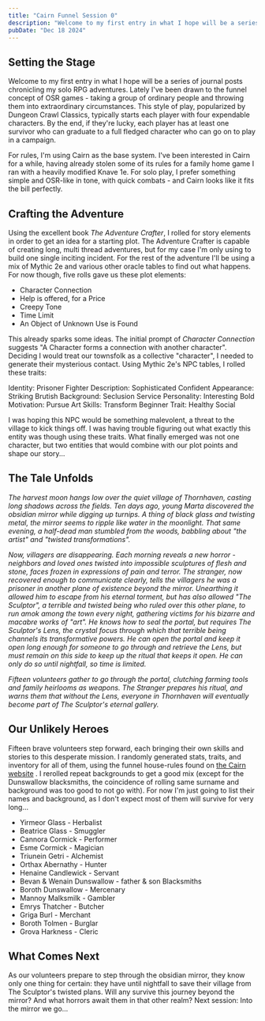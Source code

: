 ```yaml
---
title: "Cairn Funnel Session 0"
description: "Welcome to my first entry in what I hope will be a series of journal posts chronicling my solo RPG adventures."
pubDate: "Dec 18 2024"
---
```


## Setting the Stage

Welcome to my first entry in what I hope will be a series of journal posts chronicling my solo RPG adventures. Lately I've been drawn to the funnel concept of OSR games - taking a group of ordinary people and throwing them into extraordinary circumstances. This style of play, popularized by Dungeon Crawl Classics, typically starts each player with four expendable characters. By the end, if they're lucky, each player has at least one survivor who can graduate to a full fledged character who can go on to play in a campaign.

For rules, I'm using Cairn as the base system. I've been interested in Cairn for a while, having already stolen some of its rules for a family home game I ran with a heavily modified Knave 1e. For solo play, I prefer something simple and OSR-like in tone, with quick combats - and Cairn looks like it fits the bill perfectly.

## Crafting the Adventure

Using the excellent book _The Adventure Crafter_, I rolled for story elements in order to get an idea for a starting plot. The Adventure Crafter is capable of creating long, multi thread adventures, but for my case I'm only using to build one single inciting incident. For the rest of the adventure I'll be using a mix of Mythic 2e and various other oracle tables to find out what happens. For now though, five rolls gave us these plot elements:

- Character Connection
- Help is offered, for a Price
- Creepy Tone
- Time Limit
- An Object of Unknown Use is Found

This already sparks some ideas. The initial prompt of _Character Connection_ suggests "A Character forms a connection with another character". Deciding I would treat our townsfolk as a collective "character", I needed to generate their mysterious contact. Using Mythic 2e's NPC tables, I rolled these traits:

Identity: Prisoner Fighter
Description: Sophisticated Confident
Appearance: Striking Brutish
Background: Seclusion Service
Personality: Interesting Bold
Motivation: Pursue Art
Skills: Transform Beginner
Trait: Healthy Social

I was hoping this NPC would be something malevolent, a threat to the village to kick things off. I was having trouble figuring out what exactly this entity was though using these traits. What finally emerged was not one character, but two entities that would combine with our plot points and shape our story...

## The Tale Unfolds

_The harvest moon hangs low over the quiet village of Thornhaven, casting long shadows across the fields. Ten days ago, young Marta discovered the obsidian mirror while digging up turnips. A thing of black glass and twisting metal, the mirror seems to ripple like water in the moonlight. That same evening, a half-dead man stumbled from the woods, babbling about "the artist" and "twisted transformations"._

_Now, villagers are disappearing. Each morning reveals a new horror - neighbors and loved ones twisted into impossible sculptures of flesh and stone, faces frozen in expressions of pain and terror. The stranger, now recovered enough to communicate clearly, tells the villagers he was a prisoner in another plane of existence beyond the mirror. Unearthing it allowed him to escape from his eternal torment, but has also allowed "The Sculptor", a terrible and twisted being who ruled over this other plane, to run amok among the town every night, gathering victims for his bizarre and macabre works of "art". He knows how to seal the portal, but requires The Sculptor's Lens, the crystal focus through which that terrible being channels its transformative powers. He can open the portal and keep it open long enough for someone to go through and retrieve the Lens, but must remain on this side to keep up the ritual that keeps it open. He can only do so until nightfall, so time is limited._

_Fifteen volunteers gather to go through the portal, clutching farming tools and family heirlooms as weapons. The Stranger prepares his ritual, and warns them that without the Lens, everyone in Thornhaven will eventually become part of The Sculptor's eternal gallery._

## Our Unlikely Heroes

Fifteen brave volunteers step forward, each bringing their own skills and stories to this desperate mission. I randomly generated stats, traits, and inventory for all of them, using the funnel house-rules found on [the Cairn website](https://cairnrpg.com/hacks/third-party/funnel-rules/) . I rerolled repeat backgrounds to get a good mix (except for the Dunswallow blacksmiths, the coincidence of rolling same surname and background was too good to not go with). For now I'm just going to list their names and background, as I don't expect most of them will survive for very long...

- Yirmeor Glass - Herbalist
- Beatrice Glass - Smuggler
- Cannora Cormick - Performer
- Esme Cormick - Magician
- Triunein Getri - Alchemist
- Orthax Abernathy - Hunter
- Henaine Candlewick - Servant
- Bevan & Wenain Dunswallow - father & son Blacksmiths
- Boroth Dunswallow - Mercenary
- Mannoy Malksmilk - Gambler
- Emrys Thatcher - Butcher
- Griga Burl - Merchant
- Boroth Tolmen - Burglar
- Grova Harkness - Cleric

## What Comes Next

As our volunteers prepare to step through the obsidian mirror, they know only one thing for certain: they have until nightfall to save their village from The Sculptor's twisted plans. Will any survive this journey beyond the mirror? And what horrors await them in that other realm? Next session: Into the mirror we go...
